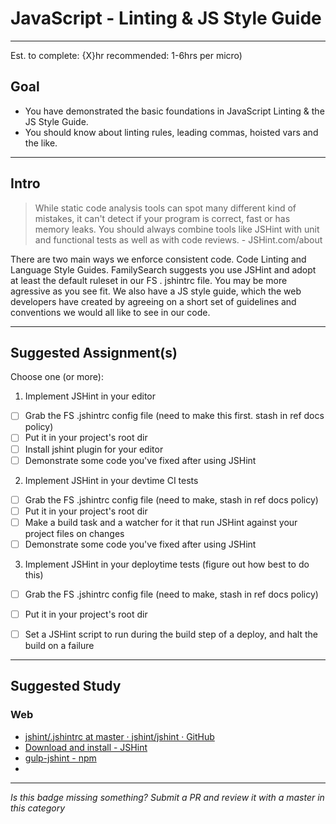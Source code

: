 # JavaScript - Linting & JS Style Guide

-----

Est. to complete: {X}hr recommended: 1-6hrs per micro)

## Goal
- You have demonstrated the basic foundations in JavaScript Linting & the JS Style Guide.
- You should know about linting rules, leading commas, hoisted vars and the like.


-----

## Intro

>While static code analysis tools can spot many different kind of mistakes, it can't detect if your program is correct, fast or has memory leaks. You should always combine tools like JSHint with unit and functional tests as well as with code reviews. - JSHint.com/about

There are two main ways we enforce consistent code. Code Linting and Language Style Guides. FamilySearch suggests you use JSHint and adopt at least the default ruleset in our FS . jshintrc file. You may be more agressive as you see fit. We also have a JS style guide, which the web developers have created by agreeing on a short set of guidelines and conventions we would all like to see in our code.

-----


## Suggested Assignment(s)
Choose one (or more):

1) Implement JSHint in your editor
  - [ ] Grab the FS .jshintrc config file (need to make this first. stash in ref docs policy)
  - [ ] Put it in your project's root dir
  - [ ] Install jshint plugin for your editor
  - [ ] Demonstrate some code you've fixed after using JSHint

2) Implement JSHint in your devtime CI tests
  - [ ] Grab the FS .jshintrc config file (need to make, stash in ref docs policy)
  - [ ] Put it in your project's root dir
  - [ ] Make a build task and a watcher for it that run JSHint against your project files on changes
  - [ ] Demonstrate some code you've fixed after using JSHint

3) Implement JSHint in your deploytime tests (figure out how best to do this)
  - [ ] Grab the FS .jshintrc config file (need to make, stash in ref docs policy)
  - [ ] Put it in your project's root dir
  - [ ] Set a JSHint script to run during the build step of a deploy, and halt the build on a failure


-----


## Suggested Study

### Web
- [jshint/.jshintrc at master · jshint/jshint · GitHub](https://github.com/jshint/jshint/blob/master/examples/.jshintrc)
- [Download and install - JSHint](http://jshint.com/install/)
- [gulp-jshint - npm](https://www.npmjs.com/package/gulp-jshint)
-


-----

*Is this badge missing something? Submit a PR and review it with a master in this category*
